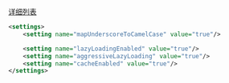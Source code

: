 
[详细列表](https://mybatis.org/mybatis-3/zh/configuration.html#%E8%AE%BE%E7%BD%AE%EF%BC%88settings%EF%BC%89)

``` xml
<settings>  
    <setting name="mapUnderscoreToCamelCase" value="true"/>

	<setting name="lazyLoadingEnabled" value="true"/>  
	<setting name="aggressiveLazyLoading" value="true"/>  
	<setting name="cacheEnabled" value="true"/>  
</settings>
```
